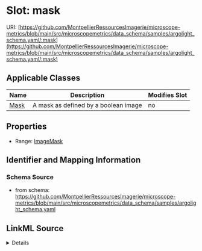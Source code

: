 # Slot: mask

URI: [https://github.com/MontpellierRessourcesImagerie/microscope-metrics/blob/main/src/microscopemetrics/data_schema/samples/argolight_schema.yaml/:mask](https://github.com/MontpellierRessourcesImagerie/microscope-metrics/blob/main/src/microscopemetrics/data_schema/samples/argolight_schema.yaml/:mask)



<!-- no inheritance hierarchy -->




## Applicable Classes

| Name | Description | Modifies Slot |
| --- | --- | --- |
[Mask](Mask.md) | A mask as defined by a boolean image |  no  |







## Properties

* Range: [ImageMask](ImageMask.md)





## Identifier and Mapping Information







### Schema Source


* from schema: https://github.com/MontpellierRessourcesImagerie/microscope-metrics/blob/main/src/microscopemetrics/data_schema/samples/argolight_schema.yaml




## LinkML Source

<details>
```yaml
name: mask
from_schema: https://github.com/MontpellierRessourcesImagerie/microscope-metrics/blob/main/src/microscopemetrics/data_schema/samples/argolight_schema.yaml
rank: 1000
multivalued: false
alias: mask
owner: Mask
domain_of:
- Mask
range: ImageMask
inlined: true

```
</details>